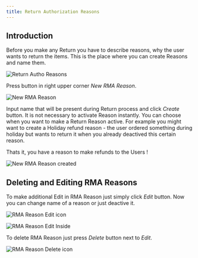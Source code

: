 ```yaml
---
title: Return Authorization Reasons
---
```


## Introduction

Before you make any Return you have to describe reasons, why the user wants to return the items. This is the place where you can create Reasons and name them.

![Return Autho Reasons](/images/user/config/return_autho_reasons.png)

Press button in right upper corner *New RMA Reason*.

![New RMA Reason](/images/user/config/new_rma_reason.jpg)

Input name that will be present during Return process and click *Create* button. It is not necessary to activate Reason instantly. You can choose when you want to make a Return Reason active. For example you might want to create a Holiday refund reason - the user ordered something during holiday but wants to return it when you already deactived this certain reason.

Thats it, you have a reason to make refunds to the Users !

![New RMA Reason created](/images/user/config/new_rma_reason_created.png)

## Deleting and Editing RMA Reasons

To make additional Edit in RMA Reason just simply click *Edit* button. Now you can change name of a reason or just deactive it.

![RMA Reason Edit icon](/images/user/config/rma_reason_edit_icon.jpg)

![RMA Reason Edit Inside](/images/user/config/rma_reason_edit_inside.png)

To delete RMA Reason just press *Delete* button next to *Edit*.

![RMA Reason Delete icon](/images/user/config/rma_reason_delete_icon.png)